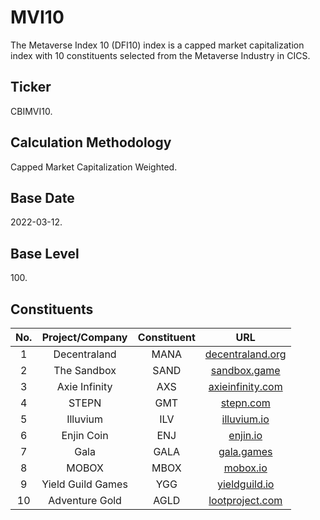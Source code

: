 # MVI10

The Metaverse Index 10 (DFI10) index is a capped market capitalization index with 10 constituents selected from the Metaverse Industry in CICS.

## Ticker

CBIMVI10.

## Calculation Methodology

Capped Market Capitalization Weighted.

## Base Date

2022-03-12.

## Base Level

100\.

## Constituents

| No. |  Project/Company  | Constituent |                       URL                       |
| :-: | :---------------: | :---------: | :---------------------------------------------: |
|  1  |    Decentraland   |     MANA    |  [decentraland.org](https://decentraland.org/)  |
|  2  |    The Sandbox    |     SAND    |   [sandbox.game](https://www.sandbox.game/en/)  |
|  3  |   Axie Infinity   |     AXS     |  [axieinfinity.com](https://axieinfinity.com/)  |
|  4  |       STEPN       |     GMT     |       [stepn.com](https://www.stepn.com/)       |
|  5  |      Illuvium     |     ILV     |     [illuvium.io](https://www.illuvium.io/)     |
|  6  |     Enjin Coin    |     ENJ     |          [enjin.io](https://enjin.io/)          |
|  7  |        Gala       |     GALA    | [gala.games](https://app.gala.games/index.html) |
|  8  |       MOBOX       |     MBOX    |       [mobox.io](https://www.mobox.io/#/)       |
|  9  | Yield Guild Games |     YGG     |     [yieldguild.io](https://yieldguild.io/)     |
|  10 |   Adventure Gold  |     AGLD    | [lootproject.com](https://www.lootproject.com/) |
